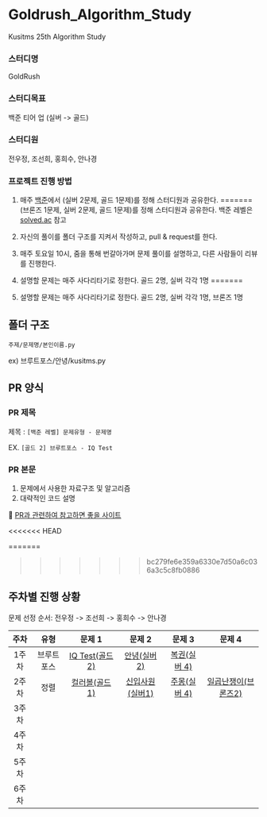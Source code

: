 # Goldrush_Algorithm_Study
Kusitms 25th Algorithm Study

### 스터디명

GoldRush

### 스터디목표

백준 티어 업 (실버 -> 골드)

### 스터디원

전우정, 조선희, 홍희수, 안나경

### 프로젝트 진행 방법

1. 매주 [백준](https://www.acmicpc.net/)에서
(실버 2문제, 골드 1문제)를 정해 스터디원과 공유한다.
=======
(브론즈 1문제, 실버 2문제, 골드 1문제)를 정해 스터디원과 공유한다.
백준 레벨은 [solved.ac](https://solved.ac/problems/tags) 참고

2. 자신의 풀이를 폴더 구조를 지켜서 작성하고, pull & request를 한다.

3. 매주 토요일 10시, 줌을 통해 번갈아가며 문제 풀이를 설명하고, 다른 사람들이 리뷰를 진행한다.

4. 설명할 문제는 매주 사다리타기로 정한다. 골드 2명, 실버 각각 1명
=======
4. 설명할 문제는 매주 사다리타기로 정한다. 골드 2명, 실버 각각 1명, 브론즈 1명


## 폴더 구조

`주제/문제명/본인이름.py`

ex) 브루트포스/안녕/kusitms.py


## PR 양식

### PR 제목

제목 : `[백준 레벨] 문제유형 - 문제명`

EX. `[골드 2] 브루트포스 - IQ Test`

### PR 본문

1. 문제에서 사용한 자료구조 및 알고리즘
2. 대략적인 코드 설명

📌 [PR과 관련하여 참고하면 좋을 사이트](https://github.com/CodeTest-StudyGroup/Code-Test-Study/wiki/%F0%9F%A7%B2-Pull-Request-&-Commit-Message-%EA%B7%9C%EC%B9%99)


<<<<<<< HEAD

=======
>>>>>>> bc279fe6e359a6330e7d50a6c036a3c5c8fb0886
## 주차별 진행 상황

문제 선정 순서: 전우정 -> 조선희 -> 홍희수 -> 안나경


| 주차  | 유형 | 문제 1 | 문제 2 | 문제 3 | 문제 4 |
| :---: | :--: | :---: | :----: | :----: | :----: |
| 1주차 | 브루트포스 | [IQ Test(골드 2)](https://www.acmicpc.net/problem/1111) | [안녕(실버 2)](https://www.acmicpc.net/problem/1535) | [복권(실버 4)](https://www.acmicpc.net/problem/1359) |
| 2주차 | 정렬 | [컬러볼(골드 1)](https://www.acmicpc.net/problem/10800) | [신입사원(실버1)](https://www.acmicpc.net/problem/1946) | [주몽(실버 4)](https://www.acmicpc.net/problem/1940) | [일곱난쟁이(브론즈2)](https://www.acmicpc.net/problem/2309) |
| 3주차 |      |       |       |       |       |
| 4주차 |      |       |       |       |       |
| 5주차 |      |       |       |       |       |
| 6주차 |      |       |       |       |       |
